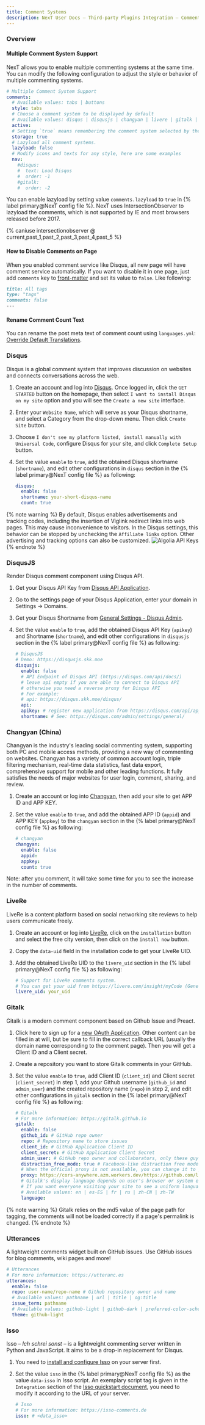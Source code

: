 ```yaml
---
title: Comment Systems
description: NexT User Docs – Third-party Plugins Integration – Comment Systems
---
```


### Overview

#### Multiple Comment System Support

NexT allows you to enable multiple commenting systems at the same time. You can modify the following configuration to adjust the style or behavior of multiple commenting systems.

```yml NexT config file
# Multiple Comment System Support
comments:
  # Available values: tabs | buttons
  style: tabs
  # Choose a comment system to be displayed by default
  # Available values: disqus | disqusjs | changyan | livere | gitalk | utterances | isso
  active:
  # Setting `true` means remembering the comment system selected by the visitor
  storage: true
  # Lazyload all comment systems.
  lazyload: false
  # Modify icons and texts for any style, here are some examples
  nav:
    #disqus:
    #  text: Load Disqus
    #  order: -1
    #gitalk:
    #  order: -2
```

You can enable lazyload by setting value `comments.lazyload` to `true` in {% label primary@NexT config file %}. NexT uses IntersectionObserver to lazyload the comments, which is not supported by IE and most browsers released before 2017.

{% caniuse intersectionobserver @ current,past_1,past_2,past_3,past_4,past_5 %}

#### How to Disable Comments on Page

When you enabled comment service like Disqus, all new page will have comment service automatically. If you want to disable it in one page, just add `comments` key to [front-matter](https://hexo.io/docs/front-matter) and set its value to `false`. Like following:

```md your-post.md
title: All tags
type: "tags"
comments: false
---
```

#### Rename Comment Count Text

You can rename the post meta text of comment count using `languages.yml`: [Override Default Translations](/docs/theme-settings/internationalization.html#Override-Default-Translations).

### Disqus

Disqus is a global comment system that improves discussion on websites and connects conversations across the web.

1. Create an account and log into [Disqus](https://disqus.com/). Once logged in, click the `GET STARTED` button on the homepage, then select `I want to install Disqus on my site` option and you will see the `Create a new site` interface.
2. Enter your `Website Name`, which will serve as your Disqus shortname, and select a Category from the drop-down menu. Then click `Create Site` button.
3. Choose `I don't see my platform listed, install manually with Universal Code`, configure Disqus for your site, and click `Complete Setup` button.
4. Set the value `enable` to `true`, add the obtained Disqus shortname (`shortname`), and edit other configurations in `disqus` section in the {% label primary@NexT config file %} as following:

    ```yml NexT config file
    disqus:
      enable: false
      shortname: your-short-disqus-name
      count: true
    ```

{% note warning %}
By default, Disqus enables advertisements and tracking codes, including the insertion of Viglink redirect links into web pages. This may cause inconvenience to visitors. In the Disqus settings, this behavior can be stopped by unchecking the `Affiliate links` option. Other advertising and tracking options can also be customized.
![Algolia API Keys](/theme-next-docs/images/disqus.png)
{% endnote %}

### DisqusJS

Render Disqus comment component using Disqus API.

1. Get your Disqus API Key from [Disqus API Application](https://disqus.com/api/applications/).
2. Go to the settings page of your Disqus Application, enter your domain in Settings → Domains.
3. Get your Disqus Shortname from [General Settings - Disqus Admin](https://disqus.com/admin/settings/general/).
4. Set the value `enable` to `true`, add the obtained Disqus API Key (`apikey`) and Shortname (`shortname`), and edit other configurations in `disqusjs` section in the {% label primary@NexT config file %} as following:

    ```yml NexT config file
    # DisqusJS
    # Demo: https://disqusjs.skk.moe
    disqusjs:
      enable: false
      # API Endpoint of Disqus API (https://disqus.com/api/docs/)
      # leave api empty if you are able to connect to Disqus API
      # otherwise you need a reverse proxy for Disqus API
      # For example:
      # api: https://disqus.skk.moe/disqus/
      api:
      apikey: # register new application from https://disqus.com/api/applications/
      shortname: # See: https://disqus.com/admin/settings/general/
    ```

### Changyan (China)

Changyan is the industry's leading social commenting system, supporting both PC and mobile access methods, providing a new way of commenting on websites. Changyan has a variety of common account login, triple filtering mechanism, real-time data statistics, fast data export, comprehensive support for mobile and other leading functions. It fully satisfies the needs of major websites for user login, comment, sharing, and review.

1. Create an account or log into [Changyan](https://changyan.kuaizhan.com/), then add your site to get APP ID and APP KEY.
2. Set the value `enable` to `true`, and add the obtained APP ID (`appid`) and APP KEY (`appkey`) to the `changyan` section in the {% label primary@NexT config file %} as following:

    ```yml NexT config file
    # changyan
    changyan:
      enable: false
      appid:
      appkey:
      count: true
    ```
Note: after you comment, it will take some time for you to see the increase in the number of comments.

### LiveRe

LiveRe is a content platform based on social networking site reviews to help users communicate freely.

1. Create an account or log into [LiveRe](https://livere.com), click on the `installation` button and select the free city version, then click on the `install now` button.
2. Copy the `data-uid` field in the installation code to get your LiveRe UID.
3. Add the obtained LiveRe UID to the `livere_uid` section in the {% label primary@NexT config file %} as following:

    ```yml NexT config file
    # Support for LiveRe comments system.
    # You can get your uid from https://livere.com/insight/myCode (General web site)
    livere_uid: your_uid
    ```

### Gitalk

Gitalk is a modern comment component based on Github Issue and Preact.

1. Click here to sign up for a [new OAuth Application](https://github.com/settings/applications/new). Other content can be filled in at will, but be sure to fill in the correct callback URL (usually the domain name corresponding to the comment page). Then you will get a Client ID and a Client secret.
2. Create a repository you want to store Gitalk comments in your GitHub.
3. Set the value `enable` to `true`, add Client ID (`client_id`) and Client secret (`client_secret`) in step 1, add your Github username (`github_id` and `admin_user`) and the created repository name (`repo`) in step 2, and edit other configurations in `gitalk` section in the {% label primary@NexT config file %} as following:

    ```yml NexT config file
    # Gitalk
    # For more information: https://gitalk.github.io
    gitalk:
      enable: false
      github_id: # GitHub repo owner
      repo: # Repository name to store issues
      client_id: # GitHub Application Client ID
      client_secret: # GitHub Application Client Secret
      admin_user: # GitHub repo owner and collaborators, only these guys can initialize gitHub issues
      distraction_free_mode: true # Facebook-like distraction free mode
      # When the official proxy is not available, you can change it to your own proxy address
      proxy: https://cors-anywhere.azm.workers.dev/https://github.com/login/oauth/access_token # This is official proxy address
      # Gitalk's display language depends on user's browser or system environment
      # If you want everyone visiting your site to see a uniform language, you can set a force language value
      # Available values: en | es-ES | fr | ru | zh-CN | zh-TW
      language:
    ```

{% note warning %}
Gitalk relies on the md5 value of the page path for tagging, the comments will not be loaded correctly if a page's permalink is changed.
{% endnote %}

### Utterances

A lightweight comments widget built on GitHub issues. Use GitHub issues for blog comments, wiki pages and more!

```yml NexT config file
# Utterances
# For more information: https://utteranc.es
utterances:
  enable: false
  repo: user-name/repo-name # Github repository owner and name
  # Available values: pathname | url | title | og:title
  issue_term: pathname
  # Available values: github-light | github-dark | preferred-color-scheme | github-dark-orange | icy-dark | dark-blue | photon-dark | boxy-light
  theme: github-light
```

### Isso

Isso – *Ich schrei sonst* – is a lightweight commenting server written in Python and JavaScript. It aims to be a drop-in replacement for Disqus.

1. You need to [install and configure Isso](https://isso-comments.de/docs/reference/installation/) on your server first.
2. Set the value `isso` in the {% label primary@NexT config file %} as the value `data-isso` in Isso script. An exemplary script tag is given in the `Integration` section of the [Isso quickstart document](https://isso-comments.de/docs/guides/quickstart/#integration), you need to modify it according to the URL of your server.

    ```yml NexT config file
    # Isso
    # For more information: https://isso-comments.de
    isso: # <data_isso>
    ```
